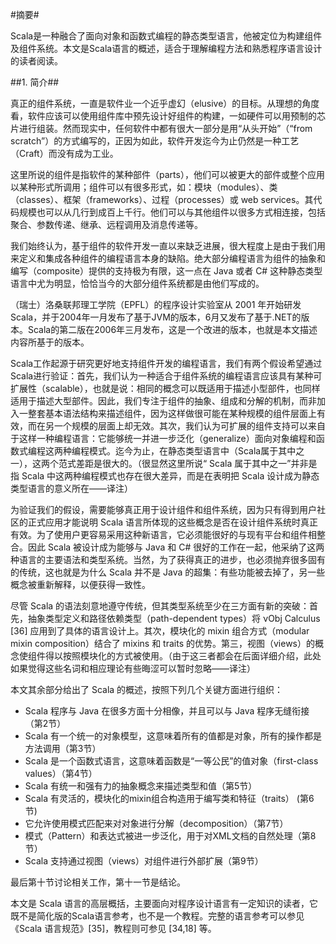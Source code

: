 #摘要#

Scala是一种融合了面向对象和函数式编程的静态类型语言，他被定位为构建组件及组件系统。本文是Scala语言的概述，适合于理解编程方法和熟悉程序语言设计的读者阅读。

##1. 简介##

真正的组件系统，一直是软件业一个近乎虚幻（elusive）的目标。从理想的角度看，软件应该可以使用组件库中预先设计好组件的构建，一如硬件可以用预制的芯片进行组装。然而现实中，任何软件中都有很大一部分是用“从头开始”（“from scratch”）的方式编写的，正因为如此，软件开发迄今为止仍然是一种工艺（Craft）而没有成为工业。

这里所说的组件是指软件的某种部件（parts），他们可以被更大的部件或整个应用以某种形式所调用；组件可以有很多形式，如：模块（modules）、类（classes）、框架（frameworks）、过程（processes）或 web services。其代码规模也可以从几行到成百上千行。他们可以与其他组件以很多方式相连接，包括聚合、参数传递、继承、远程调用及消息传递等。

我们始终认为，基于组件的软件开发一直以来缺乏进展，很大程度上是由于我们用来定义和集成各种组件的编程语言本身的缺陷。绝大部分编程语言为组件的抽象和编写（composite）提供的支持极为有限，这一点在 Java 或者 C# 这种静态类型语言中尤为明显，恰恰当今的大部分组件系统都是由他们写成的。

（瑞士）洛桑联邦理工学院（EPFL）的程序设计实验室从 2001 年开始研发 Scala，并于2004年一月发布了基于JVM的版本，6月又发布了基于.NET的版本。Scala的第二版在2006年三月发布，这是一个改进的版本，也就是本文描述内容所基于的版本。

Scala工作起源于研究更好地支持组件开发的编程语言，我们有两个假设希望通过Scala进行验证：首先，我们认为一种适合于组件系统的编程语言应该具有某种可扩展性（scalable），也就是说：相同的概念可以既适用于描述小型部件，也同样适用于描述大型部件。因此，我们专注于组件的抽象、组成和分解的机制，而非加入一整套基本语法结构来描述组件，因为这样做很可能在某种规模的组件层面上有效，而在另一个规模的层面上却无效。其次，我们认为可扩展的组件支持可以来自于这样一种编程语言：它能够统一并进一步泛化（generalize）面向对象编程和函数式编程这两种编程模式。迄今为止，在静态类型语言中（Scala属于其中之一），这两个范式差距是很大的。（很显然这里所说“ Scala 属于其中之一”并非是指 Scala 中这两种编程模式也存在很大差异，而是在表明把 Scala 设计成为静态类型语言的意义所在——译注）

为验证我们的假设，需要能够真正用于设计组件和组件系统，因为只有得到用户社区的正式应用才能说明 Scala 语言所体现的这些概念是否在设计组件系统时真正有效。为了使用户更容易采用这种新语言，它必须能很好的与现有平台和组件相整合。因此 Scala 被设计成为能够与 Java 和 C# 很好的工作在一起，他采纳了这两种语言的主要语法和类型系统。当然，为了获得真正的进步，也必须抛弃很多固有的传统，这也就是为什么 Scala 并不是 Java 的超集：有些功能被去掉了，另一些概念被重新解释，以便获得一致性。

尽管 Scala 的语法刻意地遵守传统，但其类型系统至少在三方面有新的突破：首先，抽象类型定义和路径依赖类型（path-dependent types）将 νObj Calculus [36] 应用到了具体的语言设计上。其次，模块化的 mixin 组合方式（modular mixin composition）结合了 mixins 和 traits 的优势。第三，视图（views）的概念使组件得以按照模块化的方式被使用。（由于这三者都会在后面详细介绍，此处如果觉得这些名词和相应理论有些晦涩可以暂时忽略——译注）

本文其余部分给出了 Scala 的概述，按照下列几个关键方面进行组织：

* Scala 程序与 Java 在很多方面十分相像，并且可以与 Java 程序无缝衔接（第2节）
* Scala 有一个统一的对象模型，这意味着所有的值都是对象，所有的操作都是方法调用（第3节）
* Scala 是一个函数式语言，这意味着函数是“一等公民”的值对象（first-class values）（第4节）
* Scala 有统一和强有力的抽象概念来描述类型和值（第5节）
* Scala 有灵活的，模块化的mixin组合构造用于编写类和特征（traits） (第6节)
* 它允许使用模式匹配来对对象进行分解（decomposition）（第7节）
* 模式（Pattern）和表达式被进一步泛化，用于对XML文档的自然处理（第8节）
* Scala 支持通过视图（views）对组件进行外部扩展（第9节）

最后第十节讨论相关工作，第十一节是结论。

本文是 Scala 语言的高层概括，主要面向对程序设计语言有一定知识的读者，它既不是简化版的Scala语言参考，也不是一个教程。完整的语言参考可以参见《Scala 语言规范》[35]，教程则可参见 [34,18] 等。
